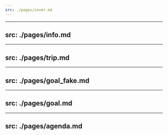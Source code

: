 ```yaml
---
src: ./pages/cover.md
---
```


---
src: ./pages/info.md
---

---
src: ./pages/trip.md
---

---
src: ./pages/goal_fake.md
---

---
src: ./pages/goal.md
---

---
src: ./pages/agenda.md
---
